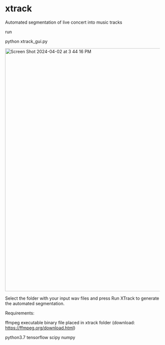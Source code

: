 # xtrack
Automated segmentation of live concert into music tracks


run

python xtrack_gui.py 

<img width="789" alt="Screen Shot 2024-04-02 at 3 44 16 PM" src="https://github.com/FlorianColombo/xtrack/assets/22098979/761e76b8-3427-4e6d-abdc-111fc3a21a1c">

Select the folder with your input wav files and press Run XTrack to generate the automated segmentation.

Requirements:

ffmpeg executable binary file placed in xtrack folder (download: https://ffmpeg.org/download.html)

python3.7
tensorflow
scipy
numpy

